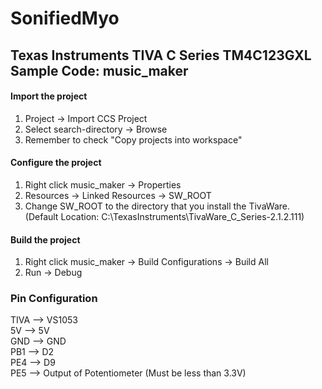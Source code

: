 # SonifiedMyo

## Texas Instruments TIVA C Series TM4C123GXL Sample Code: music_maker
#### Import the project
1. Project -> Import CCS Project
2. Select search-directory -> Browse
3. Remember to check "Copy projects into workspace"

#### Configure the project
1. Right click music_maker -> Properties
2. Resources -> Linked Resources -> SW_ROOT
3. Change SW_ROOT to the directory that you install the TivaWare. <br />
(Default Location: C:\TexasInstruments\TivaWare_C_Series-2.1.2.111)

#### Build the project
1. Right click music_maker -> Build Configurations -> Build All
2. Run -> Debug

### Pin Configuration

TIVA    -->    VS1053<br />
5V      -->    5V<br />
GND     -->    GND<br />
PB1     -->    D2<br />
PE4     -->    D9<br />
PE5     -->    Output of Potentiometer (Must be less than 3.3V) <br />
